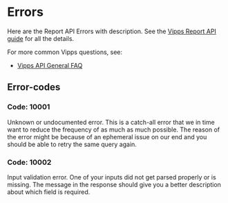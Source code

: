 <!-- START_METADATA
---
title: Errors
sidebar_position: 37
pagination_prev: Null
pagination_next: Null
---
END_METADATA -->

# Errors

Here are the Report API Errors with description.
See the
[Vipps Report API guide](overview.md)
for all the details.

For more common Vipps questions, see:

* [Vipps API General FAQ](https://vippsas.github.io/vipps-developer-docs/docs/vipps-developers/faqs)

## Error-codes

### Code: 10001

Unknown or undocumented error. This is a catch-all error that we in time want to reduce the frequency of as much as much possible. The reason of the error might be because of an ephemeral issue on our end and you should be able to retry the same query again.

### Code: 10002

Input validation error. One of your inputs did not get parsed properly or is missing. The message in the response should give you a better description about which field is required.
